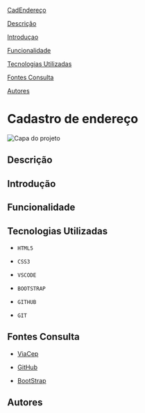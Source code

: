 [CadEndereço](#cadastro-endereço)  

[Descrição](#descrição)  

[Introduçao](#introdução)  

[Funcionalidade](#funcionalidade)  

[Tecnologias Utilizadas](#tecnologias-utilizadas)  

[Fontes Consulta](#fontes-consulta)  

[Autores](#autores)  

 

# Cadastro de endereço

![Capa do projeto](capa_png)

## Descrição

 

## Introdução

 

## Funcionalidade

 

## Tecnologias Utilizadas

* ``HTML5``

* ``CSS3``

* ``VSCODE``

* ``BOOTSTRAP``

* ``GITHUB``

* ``GIT``

 

## Fontes Consulta

* [ViaCep](http://viacep.com.br/ws/$%7Bcep.value%7D/json/`)

 

* [GitHub](https://leonardossrocha.github.io/projeto-CadEndereco/)

 

* [BootStrap](https://getbootstrap.com/docs/5.0/forms/layout/#gutters)

## Autores